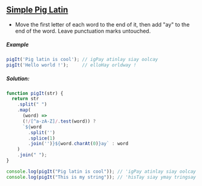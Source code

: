 ## [Simple Pig Latin](https://www.codewars.com/kata/520b9d2ad5c005041100000f/javascript)

- Move the first letter of each word to the end of it, then add "ay" to the end of the word. Leave punctuation marks untouched.

##### Example

```js
pigIt('Pig latin is cool'); // igPay atinlay siay oolcay
pigIt('Hello world !');     // elloHay orldway !
```

##### Solution:

```js
function pigIt(str) {
  return str
    .split(" ")
    .map(
      (word) =>  
      (!/[^a-zA-Z]/.test(word)) ? 
      `${word
        .split('')
        .splice(1)
        .join('')}${word.charAt(0)}ay` : word
    )
    .join(" ");
}

console.log(pigIt("Pig latin is cool")); // 'igPay atinlay siay oolcay'
console.log(pigIt("This is my string")); // 'hisTay siay ymay tringsay'
```
